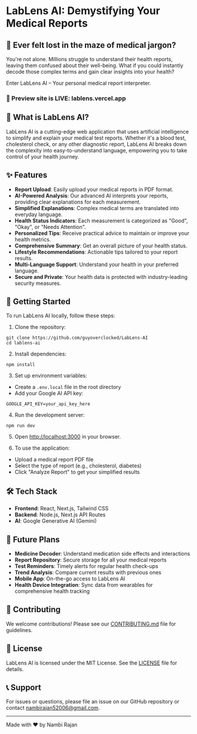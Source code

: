 # LabLens AI: Demystifying Your Medical Reports

## 🔬 Ever felt lost in the maze of medical jargon?

You're not alone. Millions struggle to understand their health reports, leaving them confused about their well-being. What if you could instantly decode those complex terms and gain clear insights into your health?

Enter LabLens AI – Your personal medical report interpreter.

### 🚀 Preview site is LIVE: lablens.vercel.app

## 🤖 What is LabLens AI?

LabLens AI is a cutting-edge web application that uses artificial intelligence to simplify and explain your medical test reports. Whether it's a blood test, cholesterol check, or any other diagnostic report, LabLens AI breaks down the complexity into easy-to-understand language, empowering you to take control of your health journey.

## ✨ Features

- **Report Upload**: Easily upload your medical reports in PDF format.
- **AI-Powered Analysis**: Our advanced AI interprets your reports, providing clear explanations for each measurement.
- **Simplified Explanations**: Complex medical terms are translated into everyday language.
- **Health Status Indicators**: Each measurement is categorized as "Good", "Okay", or "Needs Attention".
- **Personalized Tips**: Receive practical advice to maintain or improve your health metrics.
- **Comprehensive Summary**: Get an overall picture of your health status.
- **Lifestyle Recommendations**: Actionable tips tailored to your report results.
- **Multi-Language Support**: Understand your health in your preferred language.
- **Secure and Private**: Your health data is protected with industry-leading security measures.

## 🚀 Getting Started

To run LabLens AI locally, follow these steps:

1. Clone the repository:
```
git clone https://github.com/guyoverclocked/LabLens-AI
cd lablens-ai
```
2. Install dependencies:
```
npm install
```
3. Set up environment variables:
- Create a `.env.local` file in the root directory
- Add your Google AI API key:
```
GOOGLE_API_KEY=your_api_key_here
```
4. Run the development server:
```
npm run dev
```

5. Open [http://localhost:3000](http://localhost:3000) in your browser.

6. To use the application:
- Upload a medical report PDF file
- Select the type of report (e.g., cholesterol, diabetes)
- Click "Analyze Report" to get your simplified results

## 🛠 Tech Stack

- **Frontend**: React, Next.js, Tailwind CSS
- **Backend**: Node.js, Next.js API Routes
- **AI**: Google Generative AI (Gemini)

## 🔮 Future Plans

- **Medicine Decoder**: Understand medication side effects and interactions
- **Report Repository**: Secure storage for all your medical reports
- **Test Reminders**: Timely alerts for regular health check-ups
- **Trend Analysis**: Compare current results with previous ones
- **Mobile App**: On-the-go access to LabLens AI
- **Health Device Integration**: Sync data from wearables for comprehensive health tracking

## 🤝 Contributing

We welcome contributions! Please see our [CONTRIBUTING.md](CONTRIBUTING.md) file for guidelines.

## 📄 License

LabLens AI is licensed under the MIT License. See the [LICENSE](LICENSE) file for details.

## 📞 Support

For issues or questions, please file an issue on our GitHub repository or contact nambirajan52006@gmail.com.

---

Made with ❤️ by Nambi Rajan
